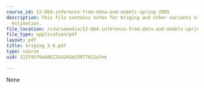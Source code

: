 ```yaml
---
course_id: 12-864-inference-from-data-and-models-spring-2005
description: This file contains notes for Kriging and other variants of Gauss-Markov
  estimation.
file_location: /coursemedia/12-864-inference-from-data-and-models-spring-2005/322f45f6eb862314243a53977012afee_kriging_3_6.pdf
file_type: application/pdf
layout: pdf
title: kriging_3_6.pdf
type: course
uid: 322f45f6eb862314243a53977012afee

---
```

None